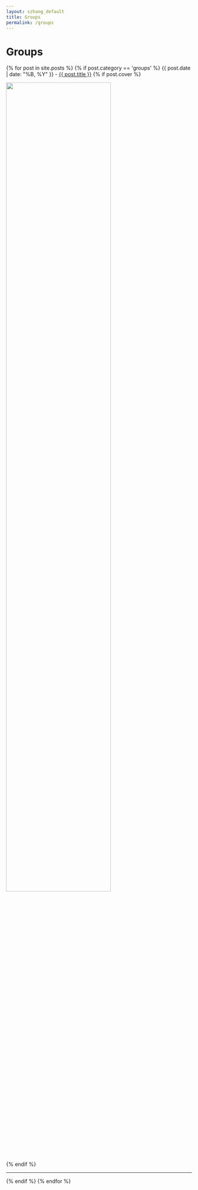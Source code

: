 ```yaml
---
layout: szhang_default 
title: Groups
permalink: /groups
---
```


# Groups

{% for post in site.posts %}
{% if post.category == 'groups' %}
<i class="fa fa-calendar"></i><span class="index_date"> {{ post.date | date: "%B, %Y" }}</span>&nbsp;-&nbsp;<a href="{{ post.url }}">{{ post.title }}</a>
{% if post.cover %}
<div class="center">
<a href="{{ post.url }}"><img src="{{ post.cover }}" width="75%"></a>
</div>
{% endif %}
<hr/>
{% endif %}
{% endfor %}